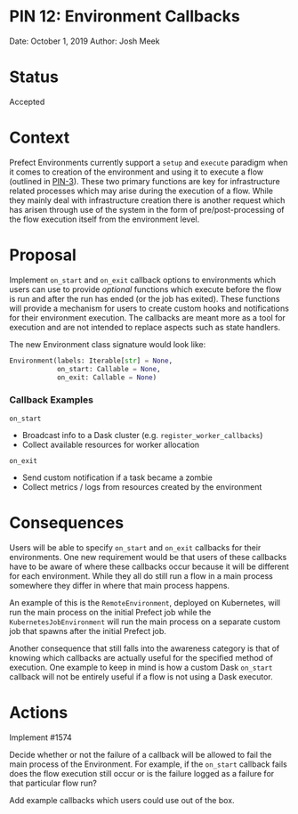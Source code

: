 # PIN 12: Environment Callbacks

Date: October 1, 2019
Author: Josh Meek

# Status
Accepted

# Context
Prefect Environments currently support a `setup` and `execute` paradigm when it comes to creation of the environment and using it to execute a flow (outlined in  [PIN-3](https://docs.prefect.io/v2/core/PINs/PIN-03-Agent-Environment.html#process-details)). These two primary functions are key for infrastructure related processes which may arise during the execution of a flow. While they mainly deal with infrastructure creation there is another request which has arisen through use of the system in the form of pre/post-processing of the flow execution itself from the environment level.

# Proposal
Implement `on_start` and `on_exit` callback options to environments which users can use to provide _optional_ functions which execute before the flow is run and after the run has ended (or the job has exited). These functions will provide a mechanism for users to create custom hooks and notifications for their environment execution. The callbacks are meant more as a tool for execution and are not intended to replace aspects such as state handlers.

The new Environment class signature would look like:
```python
Environment(labels: Iterable[str] = None,
            on_start: Callable = None,
            on_exit: Callable = None)
```

### Callback Examples
`on_start`
- Broadcast info to a Dask cluster (e.g. `register_worker_callbacks`)
- Collect available resources for worker allocation

`on_exit`
- Send custom notification if a task became a zombie
- Collect metrics / logs from resources created by the environment

# Consequences

Users will be able to specify `on_start` and `on_exit` callbacks for their environments. One new requirement would be that users of these callbacks have to be aware of where these callbacks occur because it will be different for each environment. While they all do still run a flow in a main process somewhere they differ in where that main process happens.

An example of this is the `RemoteEnvironment`, deployed on Kubernetes, will run the main process on the initial Prefect job while the `KubernetesJobEnvironment` will run the main process on a separate custom job that spawns after the initial Prefect job.

Another consequence that still falls into the awareness category is that of knowing which callbacks are actually useful for the specified method of execution. One example to keep in mind is how a custom Dask `on_start` callback will not be entirely useful if a flow is not using a Dask executor.

# Actions
Implement #1574

Decide whether or not the failure of a callback will be allowed to fail the main process of the Environment. For example, if the `on_start` callback fails does the flow execution still occur or is the failure logged as a failure for that particular flow run?

Add example callbacks which users could use out of the box.
